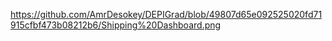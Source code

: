 https://github.com/AmrDesokey/DEPIGrad/blob/49807d65e092525020fd71915cfbf473b08212b6/Shipping%20Dashboard.png
